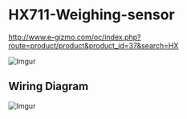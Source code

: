 # HX711-Weighing-sensor
<http://www.e-gizmo.com/oc/index.php?route=product/product&product_id=37&search=HX>

![Imgur](http://i.imgur.com/oUrPLfK.png)


Wiring Diagram
------

![Imgur](http://i.imgur.com/6f6SSef.png)
